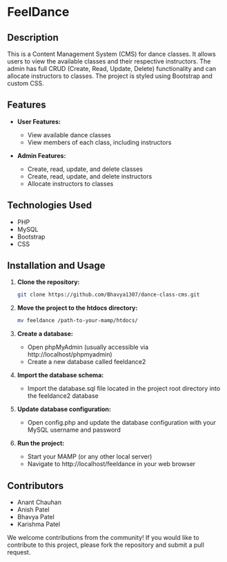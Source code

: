 # FeelDance

## Description

This is a Content Management System (CMS) for dance classes. It allows users to view the available classes and their respective instructors. The admin has full CRUD (Create, Read, Update, Delete) functionality and can allocate instructors to classes. The project is styled using Bootstrap and custom CSS.

## Features

- **User Features:**
  - View available dance classes
  - View members of each class, including instructors

- **Admin Features:**
  - Create, read, update, and delete classes
  - Create, read, update, and delete instructors
  - Allocate instructors to classes

## Technologies Used

- PHP
- MySQL
- Bootstrap
- CSS

## Installation and Usage

1. **Clone the repository:**
   ```bash
   git clone https://github.com/Bhavya1307/dance-class-cms.git
   ```

2. **Move the project to the htdocs directory:**
   ```bash
   mv feeldance /path-to-your-mamp/htdocs/
   ```

3. **Create a database:**
   - Open phpMyAdmin (usually accessible via http://localhost/phpmyadmin)
   - Create a new database called feeldance2

4. **Import the database schema:**
   - Import the database.sql file located in the project root directory into the feeldance2 database

5. **Update database configuration:**
   - Open config.php and update the database configuration with your MySQL username and password

6. **Run the project:**
   - Start your MAMP (or any other local server)
   - Navigate to http://localhost/feeldance in your web browser

## Contributors

- Anant Chauhan
- Anish Patel
- Bhavya Patel
- Karishma Patel

We welcome contributions from the community! If you would like to contribute to this project, please fork the repository and submit a pull request.
